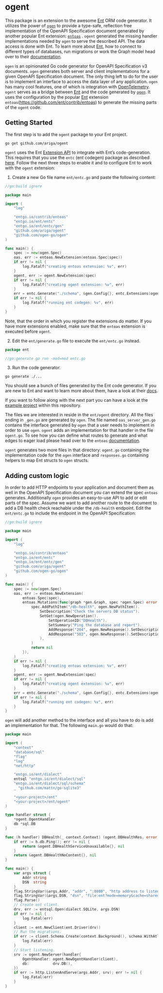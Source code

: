 # ogent

This package is an extension to the awesome [Ent](https://entgo.io) ORM code generator. It utilizes the power
of [`ogen`](https://github.com/ogen-go/ogen) to provide a type-safe, reflection free implementation of the OpenAPI
Specification document generated by another popular Ent extension: [`entoas`](https://github.com/ent/contrib/entoas)
. `ogent` generated the missing handler implementations needed by `ogen` to serve the described API. The data access is
done with Ent. To learn more about [Ent](https://entgo.io), how to connect to different types of databases, run
migrations or work the Graph model head over to their [documentation](https://entgo.io/docs/getting-started).

`ogen` is an opinionated Go code generator for OpenAPI Specification v3 documents. `ogen` generates both server and
client implementations for a given OpenAPI Specification document. The only thing left to do for the user is to
implement an interface to access the data layer of any application. `ogen` has many cool features, one of which is
integration with [OpenTelemetry](https://opentelemetry.io/). `ogent` serves as a bridge between [Ent](https://entgo.io)
and the code generated by [`ogen`](https://github.com/ogen-go/ogen). It uses the configuration by the
popular [Ent](https://entgo.io) extension `entoas`(https://github.com/ent/contrib/entoas) to generate the missing parts
of the `ogent` code.

## Getting Started

The first step is to add the `ogent` package to your Ent project.

```shell
go get github.com/ariga/ogent
```

`ogent` uses the Ent [Extension API](https://entgo.io/docs/extensions) to integrate with Ent’s code-generation. This
requires that you use the `entc` (ent codegen) package as
described [here](https://entgo.io/docs/code-gen#use-entc-as-a-package). Follow the next three steps to enable it and to
configure Ent to work with the `ogent` extension:

1. Create a new Go file name `ent/entc.go` and paste the following content:

```go
//go:build ignore

package main

import (
	"log"

	"entgo.io/contrib/entoas"
	"entgo.io/ent/entc"
	"entgo.io/ent/entc/gen"
	"github.com/ariga/ogent"
	"github.com/ogen-go/ogen"
)

func main() {
	spec := new(ogen.Spec)
	oas, err := entoas.NewExtension(entoas.Spec(spec))
	if err != nil {
		log.Fatalf("creating entoas extension: %v", err)
	}
	ogent, err := ogent.NewExtension(spec)
	if err != nil {
		log.Fatalf("creating ogent extension: %v", err)
	}
	err = entc.Generate("./schema", &gen.Config{}, entc.Extensions(ogent, oas))
	if err != nil {
		log.Fatalf("running ent codegen: %v", err)
	}
}
```

Note, that the order in which you register the extensions do matter. If you have more extensions enabled, make sure that
the `entoas` extension is executed before `ogent`.

2. Edit the `ent/generate.go` file to execute the `ent/entc.go` instead.

```go
package ent

//go:generate go run -mod=mod entc.go
```

3. Run the code generator.

```shell
go generate ./...
```

You should see a bunch of files generated by the Ent code generator. If you are new to Ent and want to learn more about
them, have a look at their [docs](https://entgo.io/docs).

If you want to follow along with the next part you can have a look at
the [example project](https://github.com/ariga/ogent/tree/master/example/pets) within this repository.

The files we are interested in reside in the `ent/ogent` directory. All the files ending in `_gen.go` are generated
by `ogen`. The file named `oas_server_gen.go` contains the interface generated by `ogen` that a user needs to implement
in order to use `ogen`. `ogent` adds an implementation for that handler in the file `ogent.go`. To see how you can
define what routes to generate and what edges to eager load please head over to
the `entoas` [documentation](https://github.com/ent/contrib/entoas).

`ogent` generates two more files in that directory: `ogent.go` containing the implementation code for the `ogen`
interface and `responses.go` containing helpers to map Ent structs to `ogen` structs.

## Adding custom logic

In order to add HTTP endpoints to your application and document them as well in the OpenAPI Specification document you
can extend the spec `entoas` generates. Additionally `ogen` provides an easy-to-use API to add or edit parts of the
spec. Assume we want to add another route to the document to add a DB health check reachable under the `/db-health`
endpoint. Edit the `ent/entc.go` to include the endpoint in the OpenAPI Specification:

```go
//go:build ignore

package main

import (
	"log"

	"entgo.io/contrib/entoas"
	"entgo.io/ent/entc"
	"entgo.io/ent/entc/gen"
	"github.com/ariga/ogent"
	"github.com/ogen-go/ogen"
)

func main() {
	spec := new(ogen.Spec)
	oas, err := entoas.NewExtension(
		entoas.Spec(spec),
		entoas.Mutations(func(graph *gen.Graph, spec *ogen.Spec) error {
			spec.AddPathItem("/db-health", ogen.NewPathItem().
				SetDescription("Check the servers DB status").
				SetGet(ogen.NewOperation().
					SetOperationID("DBHealth").
					SetSummary("Ping the database and report").
					AddResponse("204", ogen.NewResponse().SetDescription("DB is reachable")).
					AddResponse("503", ogen.NewResponse().SetDescription("DB is not reachable")),
				),
			)
			return nil
		}),
	)
	if err != nil {
		log.Fatalf("creating entoas extension: %v", err)
	}
	ogent, err := ogent.NewExtension(spec)
	if err != nil {
		log.Fatalf("creating ogent extension: %v", err)
	}
	err = entc.Generate("./schema", &gen.Config{}, entc.Extensions(ogent, oas))
	if err != nil {
		log.Fatalf("running ent codegen: %v", err)
	}
}
```

`ogen` will add another method to the interface and all you have to do is add an implementation for that. The
following `main.go` would do that:

```go
package main

import (
	"context"
	"database/sql"
	"flag"
	"log"
	"net/http"

	"entgo.io/ent/dialect"
	entsql "entgo.io/ent/dialect/sql"
	"entgo.io/ent/dialect/sql/schema"
	_ "github.com/mattn/go-sqlite3"
	
	"<your-project>/ent"
	"<your-project>/ent/ogent"
)

type handler struct {
	*ogent.OgentHandler
	db *sql.DB
}

func (h handler) DBHealth(_ context.Context) (ogent.DBHealthRes, error) {
	if err := h.db.Ping(); err != nil {
		return &ogent.DBHealthServiceUnavailable{}, nil
	}
	return &ogent.DBHealthNoContent{}, nil
}

func main() {
	var args struct {
		Addr string
		DSN  string
	}
	flag.StringVar(&args.Addr, "addr", ":8080", "http address to listen")
	flag.StringVar(&args.DSN, "dsn", "file:ent?mode=memory&cache=shared&_fk=1", "dsn of database")
	flag.Parse()
	// Create ent client.
	drv, err := entsql.Open(dialect.SQLite, args.DSN)
	if err != nil {
		log.Fatal(err)
	}
	client := ent.NewClient(ent.Driver(drv))
	// Run the migrations.
	if err := client.Schema.Create(context.Background(), schema.WithAtlas(true)); err != nil {
		log.Fatal(err)
	}
	// Start listening.
	srv := ogent.NewServer(handler{
		OgentHandler: ogent.NewOgentHandler(client),
		db:           drv.DB(),
	})
	if err := http.ListenAndServe(args.Addr, srv); err != nil {
		log.Fatal(err)
	}
}
```